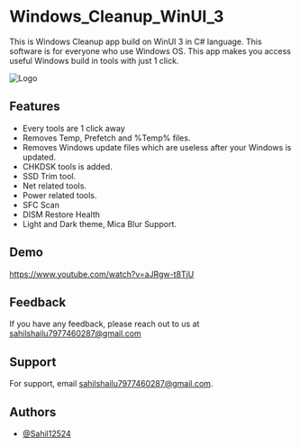 
# Windows_Cleanup_WinUI_3

This is Windows Cleanup app build on WinUI 3 in C# language. This software is for everyone who use Windows OS. This app makes you access useful Windows build in tools with just 1 click.

![Logo](https://repository-images.githubusercontent.com/639131780/db8d3de9-dc0e-4abb-968d-ccb75c2b67e4)


## Features

- Every tools are 1 click away
- Removes Temp, Prefetch and %Temp% files.
- Removes Windows update files which are useless after your Windows is updated.
- CHKDSK tools is added.
- SSD Trim tool.
- Net related tools.
- Power related tools.
- SFC Scan
- DISM Restore Health
- Light and Dark theme, Mica Blur Support.


## Demo

https://www.youtube.com/watch?v=aJRgw-t8TjU

## Feedback

If you have any feedback, please reach out to us at sahilshailu7977460287@gmail.com


## Support

For support, email sahilshailu7977460287@gmail.com.


## Authors

- [@Sahil12524](https://www.github.com/Sahil12524)

